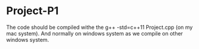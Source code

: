 # Project-P1
The code should be compiled withe the g++ -std=c++11 Project.cpp (on my mac system).
And normally on windows system as we compile on other windows system.
